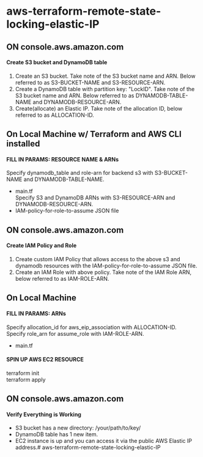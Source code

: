 # aws-terraform-remote-state-locking-elastic-IP

## ON console.aws.amazon.com ##
#### Create S3 bucket and DynamoDB table ####
1. Create an S3 bucket. Take note of the S3 bucket name and ARN. Below referred to as S3-BUCKET-NAME and S3-RESOURCE-ARN. 
2. Create a DynamoDB table with partition key: "LockID". Take note of the S3 bucket name and ARN. Below referred to as DYNAMODB-TABLE-NAME and DYNAMODB-RESOURCE-ARN.
3. Create(allocate) an Elastic IP. Take note of the allocation ID, below referred to as ALLOCATION-ID.


## On Local Machine w/ Terraform and AWS CLI installed ##
#### FILL IN PARAMS: RESOURCE NAME & ARNs ####
Specify dynamodb_table and role-arn for backend s3 with S3-BUCKET-NAME and DYNAMODB-TABLE-NAME.</br>
- main.tf </br>
Specify S3 and DynamoDB ARNs with S3-RESOURCE-ARN and DYNAMODB-RESOURCE-ARN. </br>
- IAM-policy-for-role-to-assume JSON file

## ON console.aws.amazon.com ##
#### Create IAM Policy and Role ####
1. Create custom IAM Policy that allows access to the above s3 and dynamodb resources with the IAM-policy-for-role-to-assume JSON file.
2. Create an IAM Role with above policy. Take note of the IAM Role ARN, below referred to as IAM-ROLE-ARN.


## On Local Machine ##
#### FILL IN PARAMS: ARNs ####
Specify allocation_id for aws_eip_association with ALLOCATION-ID. </br>
Specify role_arn for assume_role with IAM-ROLE-ARN. </br>
- main.tf </br>

#### SPIN UP AWS EC2 RESOURCE ####
terraform init <br/>
terraform apply

## ON console.aws.amazon.com ##
#### Verify Everything is Working ####
- S3 bucket has a new directory: /your/path/to/key/
- DynamoDB table has 1 new item.
- EC2 instance is up and you can access it via the public AWS Elastic IP address.# aws-terraform-remote-state-locking-elastic-IP
